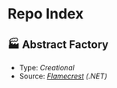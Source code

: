 # Repo Index

## 🏭 Abstract Factory

- Type: *Creational*
- Source: *[Flamecrest](<https://github.com/GlassesPi/Evo/tree/master/Abstract%20Factory/Flamecrest>) (.NET)*
